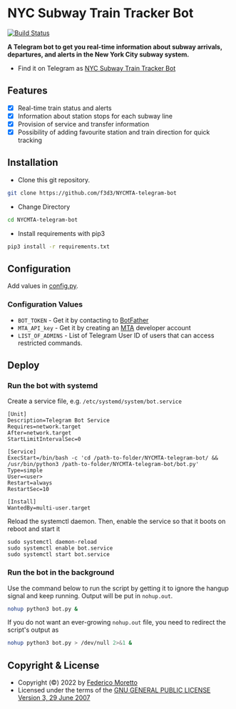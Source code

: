 # NYC Subway Train Tracker Bot
[![Build Status](https://travis-ci.org/joemccann/dillinger.svg?branch=master)](https://travis-ci.org/joemccann/dillinger)

**A Telegram bot to get you real-time information about subway arrivals, departures, and alerts in the New York City subway system.**
- Find it on Telegram as [NYC Subway Train Tracker Bot] 

## Features
- [X] Real-time train status and alerts
- [X] Information about station stops for each subway line
- [X] Provision of service and transfer information 
- [X] Possibility of adding favourite station and train direction for quick tracking

## Installation
- Clone this git repository.
```sh 
git clone https://github.com/f3d3/NYCMTA-telegram-bot
```
- Change Directory
```sh 
cd NYCMTA-telegram-bot
```
- Install requirements with pip3
```sh 
pip3 install -r requirements.txt
```

## Configuration
Add values in [config.py](./config.py).

### Configuration Values
- `BOT_TOKEN` - Get it by contacting to [BotFather](https://t.me/botfather)
- `MTA_API_key` - Get it by creating an [MTA](https://api.mta.info) developer account
- `LIST_OF_ADMINS` - List of Telegram User ID of users that can access restricted commands.

## Deploy 

### Run the bot with systemd
Create a service file, e.g. `/etc/systemd/system/bot.service`
```
[Unit]
Description=Telegram Bot Service
Requires=network.target
After=network.target
StartLimitIntervalSec=0

[Service]
ExecStart=/bin/bash -c 'cd /path-to-folder/NYCMTA-telegram-bot/ && /usr/bin/python3 /path-to-folder/NYCMTA-telegram-bot/bot.py'
Type=simple
User=<user>
Restart=always
RestartSec=10

[Install]
WantedBy=multi-user.target
```
Reload the systemctl daemon. Then, enable the service so that it boots on reboot and start it
```
sudo systemctl daemon-reload
sudo systemctl enable bot.service
sudo systemctl start bot.service
```

### Run the bot in the background
Use the command below to run the script by getting it to ignore the hangup signal and keep running. Output will be put in `nohup.out`.
```sh 
nohup python3 bot.py &
```
If you do not want an ever-growing `nohup.out` file, you need to redirect the script's output as
```sh 
nohup python3 bot.py > /dev/null 2>&1 &
```



## Copyright & License
- Copyright (©) 2022 by [Federico Moretto](https://github.com/f3d3)
- Licensed under the terms of the [GNU GENERAL PUBLIC LICENSE Version 3, 29 June 2007](./LICENSE)

[//]: # (These are reference links used in the body of this note and get stripped out when the markdown processor does its job. There is no need to format nicely because it shouldn't be seen. Thanks SO - http://stackoverflow.com/questions/4823468/store-comments-in-markdown-syntax)

   [NYC Subway Train Tracker Bot]: <https://t.me/NYCSubwayTrainTrackerBot>
